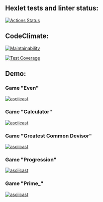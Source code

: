 ## Hexlet tests and linter status:
[![Actions Status](https://github.com/ElenaSolovyeva/java-project-lvl1/actions/workflows/hexlet-check.yml/badge.svg)](https://github.com/ElenaSolovyeva/java-project-lvl1/actions)

## CodeClimate:
[![Maintainability](https://api.codeclimate.com/v1/badges/51e08337c558b0172c7b/maintainability)](https://codeclimate.com/github/ElenaSolovyeva/java-project-lvl1/maintainability)

[![Test Coverage](https://api.codeclimate.com/v1/badges/51e08337c558b0172c7b/test_coverage)](https://codeclimate.com/github/ElenaSolovyeva/java-project-lvl1/test_coverage)

## Demo:

### Game "Even"
[![asciicast](https://asciinema.org/a/pbGbzVzMVAYf9iwGtZlWeyI1I.svg)](https://asciinema.org/a/pbGbzVzMVAYf9iwGtZlWeyI1I)

### Game "Calculator"
[![asciicast](https://asciinema.org/a/pbGbzVzMVAYf9iwGtZlWeyI1I.svg)](https://asciinema.org/a/pbGbzVzMVAYf9iwGtZlWeyI1I)

### Game "Greatest Common Devisor"
[![asciicast](https://asciinema.org/a/TlKVzJI0opi9HTGbjpbC4GBFM.svg)](https://asciinema.org/a/TlKVzJI0opi9HTGbjpbC4GBFM)

### Game "Progression"
[![asciicast](https://asciinema.org/a/pu2ejDCkvdnUoMQ3GaoWdx6pO.svg)](https://asciinema.org/a/pu2ejDCkvdnUoMQ3GaoWdx6pO)

### Game "Prime_"
[![asciicast](https://asciinema.org/a/wq7XDyNFF5y9c6lAqV6xKCGwT.svg)](https://asciinema.org/a/wq7XDyNFF5y9c6lAqV6xKCGwT)

